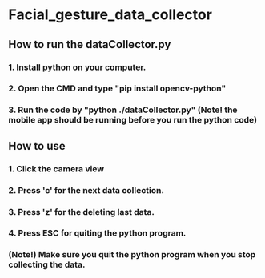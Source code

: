 # Facial_gesture_data_collector

## How to run the dataCollector.py

### 1. Install python on your computer. 
### 2. Open the CMD and type "pip install opencv-python"
### 3. Run the code by "python ./dataCollector.py" (Note! the mobile app should be running before you run the python code)




## How to use

### 1. Click the camera view
### 2. Press 'c' for the next data collection.
### 3. Press 'z' for the deleting last data.
### 4. Press ESC for quiting the python program.
### (Note!) Make sure you quit the python program when you stop collecting the data.
